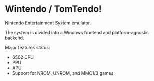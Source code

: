 # Wintendo / TomTendo!

Nintendo Entertainment System emulator.

The system is divided into a Windows frontend and platform-agnostic backend.

Major features status:
+ 6502 CPU 
+ PPU
+ APU
+ Support for NROM, UNROM, and MMC1/3 games
